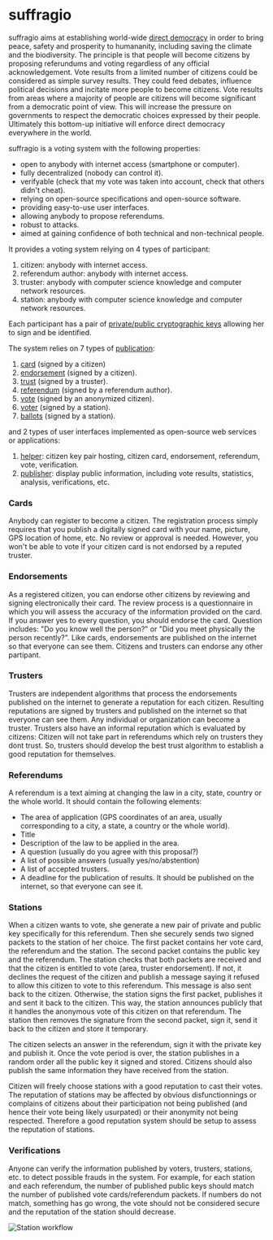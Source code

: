 # suffragio

suffragio aims at establishing world-wide [direct democracy](https://en.wikipedia.org/wiki/Direct_democracy) in order to bring peace, safety and prosperity to humananity, including saving the climate and the biodiversity.
The principle is that people will become citizens by proposing referundums and voting regardless of any official acknowledgement.
Vote results from a limited number of citizens could be considered as simple survey results.
They could feed debates, influence political decisions and incitate more people to become citizens.
Vote results from areas where a majority of people are citizens will become significant from a democratic point of view.
This will increase the pressure on governments to respect the democratic choices expressed by their people.
Ultimately this bottom-up initiative will enforce direct democracy everywhere in the world.

suffragio is a voting system with the following properties:

- open to anybody with internet access (smartphone or computer).
- fully decentralized (nobody can control it).
- verifyable (check that my vote was taken into account, check that others didn't cheat).
- relying on open-source specifications and open-source software.
- providing easy-to-use user interfaces.
- allowing anybody to propose referendums.
- robust to attacks.
- aimed at gaining confidence of both technical and non-technical people.

It provides a voting system relying on 4 types of participant:

1. citizen: anybody with internet access.
2. referendum author: anybody with internet access.
3. truster: anybody with computer science knowledge and computer network resources.
4. station: anybody with computer science knowledge and computer network resources.

Each participant has a pair of [private/public cryptographic keys](cryptography.md) allowing her to sign and be identified.

The system relies on 7 types of [publication](publication.md):

1. [card](card.md) (signed by a citizen)
2. [endorsement](endorsement.md) (signed by a citizen).
3. [trust](trust.md) (signed by a truster).
4. [referendum](referendum.md) (signed by a referendum author).
5. [vote](vote.md) (signed by an anonymized citizen).
6. [voter](voter.md) (signed by a station).
7. [ballots](ballots.md) (signed by a station).

and 2 types of user interfaces implemented as open-source web services or applications:

1. [helper](helper.md): citizen key pair hosting, citizen card, endorsement, referendum, vote, verification.
2. [publisher](publisher.md): display public information, including vote results, statistics, analysis, verifications, etc.

### Cards

Anybody can register to become a citizen.
The registration process simply requires that you publish a digitally signed card with your name, picture, GPS location of home, etc.
No review or approval is needed.
However, you won't be able to vote if your citizen card is not endorsed by a reputed truster.

### Endorsements

As a registered citizen, you can endorse other citizens by reviewing and signing electronically their card.
The review process is a questionnaire in which you will assess the accuracy of the information provided on the card.
If you answer yes to every question, you should endorse the card.
Question includes: "Do you know well the person?" or "Did you meet physically the person recently?". 
Like cards, endorsements are published on the internet so that everyone can see them.
Citizens and trusters can endorse any other partipant.

### Trusters

Trusters are independent algorithms that process the endorsements published on the internet to generate a reputation for each citizen. 
Resulting reputations are signed by trusters and published on the internet so that everyone can see them.
Any individual or organization can become a truster.
Trusters also have an informal reputation which is evaluated by citizens:
Citizen will not take part in referendums which rely on trusters they dont trust.
So, trusters should develop the best trust algorithm to establish a good reputation for themselves.

### Referendums

A referendum is a text aiming at changing the law in a city, state, country or the whole world.
It should contain the following elements:
- The area of application (GPS coordinates of an area, usually corresponding to a city, a state, a country or the whole world).
- Title
- Description of the law to be applied in the area.
- A question (usually do you agree with this proposal?)
- A list of possible answers (usually yes/no/abstention)
- A list of accepted trusters.
- A deadline for the publication of results.
It should be published on the internet, so that everyone can see it.

### Stations

When a citizen wants to vote, she generate a new pair of private and public key specifically for this referendum.
Then she securely sends two signed packets to the station of her choice.
The first packet contains her vote card, the referendum and the station.
The second packet contains the public key and the referendum.
The station checks that both packets are received and that the citizen is entitled to vote (area, truster endorsement).
If not, it declines the request of the citizen and publish a message saying it refused to allow this citizen to vote to this referendum.
This message is also sent back to the citizen.
Otherwise, the station signs the first packet, publishes it and sent it back to the citizen.
This way, the station announces publicly that it handles the anonymous vote of this citizen on that referendum.
The station then removes the signature from the second packet, sign it, send it back to the citizen and store it temporary.

The citizen selects an answer in the referendum, sign it with the private key and publish it.
Once the vote period is over, the station publishes in a random order all the public key it signed and stored.
Citizens should also publish the same information they have received from the station.

Citizen will freely choose stations with a good reputation to cast their votes.
The reputation of stations may be affected by obvious disfunctionnings or complains of citizens about their participation not being published (and hence their vote being likely usurpated) or their anonymity not being respected.
Therefore a good reputation system should be setup to assess the reputation of stations.

### Verifications

Anyone can verify the information published by voters, trusters, stations, etc. to detect possible frauds in the system.
For example, for each station and each referendum, the number of published public keys should match the number of published vote cards/referendum packets.
If numbers do not match, something has go wrong, the vote should not be considered secure and the reputation of the station should decrease.

![Station workflow](https://raw.githubusercontent.com/suffragio/doc/master/vote.png "Station workflow")
